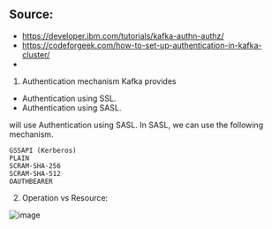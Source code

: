 ## Source: 
- https://developer.ibm.com/tutorials/kafka-authn-authz/
- https://codeforgeek.com/how-to-set-up-authentication-in-kafka-cluster/
- 

1. Authentication mechanism Kafka provides

- Authentication using SSL.
- Authentication using SASL.

 will use Authentication using SASL. In SASL, we can use the following mechanism.
```
GSSAPI (Kerberos)
PLAIN
SCRAM-SHA-256
SCRAM-SHA-512
OAUTHBEARER
```

2. Operation vs Resource:

![image](https://user-images.githubusercontent.com/3434274/131313763-6257f98c-65b9-43f6-a97b-a6acbfb1adb8.png)


